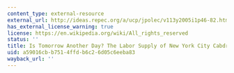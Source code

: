 ```yaml
---
content_type: external-resource
external_url: http://ideas.repec.org/a/ucp/jpolec/v113y2005i1p46-82.html
has_external_license_warning: true
license: https://en.wikipedia.org/wiki/All_rights_reserved
status: ''
title: Is Tomorrow Another Day? The Labor Supply of New York City Cabdrivers
uid: a59016cb-b751-4ffd-b6c2-6d05c6eeba83
wayback_url: ''
---
```

